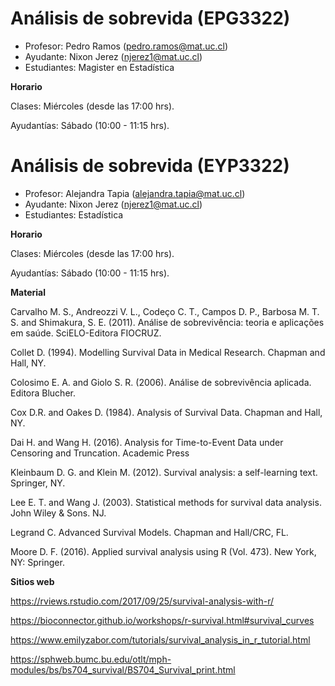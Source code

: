 # Análisis de sobrevida (EPG3322)

+ Profesor: Pedro Ramos (pedro.ramos@mat.uc.cl)
+ Ayudante: Nixon Jerez (njerez1@mat.uc.cl)
+ Estudiantes: Magister en Estadística

**Horario**

Clases: Miércoles (desde las 17:00 hrs).

Ayudantías: Sábado (10:00 - 11:15 hrs).

# Análisis de sobrevida (EYP3322)

+ Profesor: Alejandra Tapia (alejandra.tapia@mat.uc.cl)
+ Ayudante: Nixon Jerez (njerez1@mat.uc.cl)
+ Estudiantes: Estadística

**Horario**

Clases: Miércoles (desde las 17:00 hrs).

Ayudantías: Sábado (10:00 - 11:15 hrs).

**Material**

Carvalho M. S., Andreozzi V. L., Codeço C. T., Campos D. P., Barbosa M. T. S. and Shimakura, S. E. (2011). Análise de sobrevivência: teoria e aplicações em saúde. SciELO-Editora FIOCRUZ.

Collet D. (1994). Modelling Survival Data in Medical Research. Chapman and Hall, NY.

Colosimo E. A. and Giolo S. R. (2006). Análise de sobrevivência aplicada. Editora Blucher.

Cox D.R. and Oakes D. (1984). Analysis of Survival Data. Chapman and Hall, NY.

Dai H. and Wang H. (2016). Analysis for Time-to-Event Data under Censoring and Truncation. Academic Press

Kleinbaum D. G. and Klein M. (2012). Survival analysis: a self-learning text. Springer, NY.

Lee E. T. and Wang J. (2003). Statistical methods for survival data analysis. John Wiley & Sons. NJ.

Legrand C. Advanced Survival Models. Chapman and Hall/CRC, FL.

Moore D. F. (2016). Applied survival analysis using R (Vol. 473). New York, NY: Springer.

**Sitios web**

https://rviews.rstudio.com/2017/09/25/survival-analysis-with-r/

https://bioconnector.github.io/workshops/r-survival.html#survival_curves

https://www.emilyzabor.com/tutorials/survival_analysis_in_r_tutorial.html

https://sphweb.bumc.bu.edu/otlt/mph-modules/bs/bs704_survival/BS704_Survival_print.html
